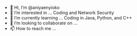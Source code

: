 - 👋 Hi, I’m @aniyaenyioko
- 👀 I’m interested in ... Coding and Network Security 
- 🌱 I’m currently learning ... Coding in Java, Python, and C++
- 💞️ I’m looking to collaborate on ...
- 📫 How to reach me ...

<!---
aniyaenyioko/aniyaenyioko is a ✨ special ✨ repository because its `README.md` (this file) appears on your GitHub profile.
You can click the Preview link to take a look at your changes.
--->
